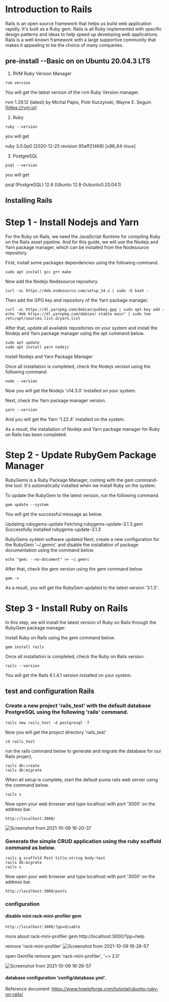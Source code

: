 # Introduction to Rails
Rails is an open source framework that helps us build web application rapidly. It's built as a Ruby gem. Rails is all Ruby implemented with specific design patterns and ideas to help speed up developing web applications. Rails is a well-known framework with a large supportive community that makes it appealing to be the choice of many companies.

## pre-install --Basic on on Ubuntu 20.04.3 LTS

1. RVM Ruby Version Manager

```shell
rvm version
```
You will get the latest version of the rvm Ruby Version manager.

rvm 1.29.12 (latest) by Michal Papis, Piotr Kuczynski, Wayne E. Seguin [https://rvm.io]

2. Ruby

```shell
ruby --version
```
you will get

ruby 3.0.0p0 (2020-12-25 revision 95aff21468) [x86_64-linux]

3.  PostgreSQL

```shell
psql --version
```
you will get

psql (PostgreSQL) 12.8 (Ubuntu 12.8-0ubuntu0.20.04.1)

## Installing Rails


# Step 1 - Install Nodejs and Yarn

For the Ruby on Rails, we need the JavaScript Runtime for compiling Ruby on the Rails asset pipeline. And for this guide, we will use the Nodejs and Yarn package manager, which can be installed from the Nodesource repository.

First, install some packages dependencies using the following command.

```shell
sudo apt install gcc g++ make
```

Now add the Nodejs Nodesource repository.

```shell
curl -sL https://deb.nodesource.com/setup_14.x | sudo -E bash -
```

Then add the GPG key and repository of the Yarn package manager.

```shell
curl -sL https://dl.yarnpkg.com/debian/pubkey.gpg | sudo apt-key add -
echo "deb https://dl.yarnpkg.com/debian/ stable main" | sudo tee /etc/apt/sources.list.d/yarn.list
```

After that, update all available repositories on your system and install the Nodejs and Yarn package manager using the apt command below.

```shell
sudo apt update
sudo apt install yarn nodejs
```

Install Nodejs and Yarn Package Manager

Once all installation is completed, check the Nodejs version using the following command.

```shell
node --version
```

Now you will get the Nodejs 'v14.3.0' installed on your system.

Next, check the Yarn package manager version.

```shell
yarn --version
```

And you will get the Yarn '1.22.4' installed on the system.

As a result, the installation of Nodejs and Yarn package manager for Ruby on Rails has been completed.


# Step 2 - Update RubyGem Package Manager

RubyGems is a Ruby Package Manager, coming with the gem command-line tool. It's automatically installed when we install Ruby on the system.

To update the RubyGem to the latest version, run the following command.

```shell
gem update --system
```

You will get the successful message as below.

Updating rubygems-update
Fetching rubygems-update-3.1.3.gem
Successfully installed rubygems-update-3.1.3

RubyGems system software updated
Next, create a new configuration for the RubyGem '~/.gemrc' and disable the installation of package documentation using the command below.

```shell
echo "gem: --no-document" >> ~/.gemrc
```

After that, check the gem version using the gem command below.

```shell
gem -v
```
As a result, you will get the RubyGem updated to the latest version '3.1.3'.


# Step 3 - Install Ruby on Rails
In this step, we will install the latest version of Ruby on Rails through the RubyGem package manager.

Install Ruby on Rails using the gem command below.

```shell
gem install rails
```
Once all installation is completed, check the Ruby on Rails version.

```shell
rails --version
```
You will get the Rails 6.1.4.1 version installed on your system.


## test and configuration Rails

### Create a new project 'rails_test' with the default database PostgreSQL using the following 'rails' command.

```shell
rails new rails_test -d postgresql -T
```
Now you will get the project directory 'rails_test'

```shell
cd rails_test
```

run the rails command below to generate and migrate the database for our Rails project,

```shell
rails db:create
rails db:migrate
```

When all setup is complete, start the default puma rails web server using the command below.

```shell
rails s
```

Now open your web browser and type localhost with port '3000' on the address bar.

```browser
http://localhost:3000/
```

![Screenshot from 2021-10-09 16-20-37](https://user-images.githubusercontent.com/21187699/136676091-ff7e8efa-5e48-45b9-a938-d6bc11ed2bab.png)


### Generate the simple CRUD application using the ruby scaffold command as below.

```shell
rails g scaffold Post title:string body:text
rails db:migrate
rails s
```

Now open your web browser and type localhost with port '3000' on the address bar.

```browser
http://localhost:3000/posts
```
### configuration


#### disable mini rack-mini-profiler gem

```browser
http://localhost:3000/?pp=disable
```
more about rack-mini-profiler gem  http://localhost:3000/?pp=help

remove 'rack-mini-profiler'
![Screenshot from 2021-10-09 16-26-57](https://user-images.githubusercontent.com/21187699/136676229-84957d74-c870-44c8-bb78-963147bcb251.png)

open Gemfile remove 
gem 'rack-mini-profiler', '~> 2.0'

![Screenshot from 2021-10-09 16-26-57](https://user-images.githubusercontent.com/21187699/136676229-84957d74-c870-44c8-bb78-963147bcb251.png)






#### database configuration 'config/database.yml'.



Reference document: https://www.howtoforge.com/tutorial/ubuntu-ruby-on-rails/
